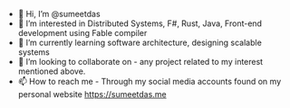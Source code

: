 - 👋 Hi, I’m @sumeetdas
- 👀 I’m interested in Distributed Systems, F#, Rust, Java, Front-end development using Fable compiler
- 🌱 I’m currently learning software architecture, designing scalable systems
- 💞️ I’m looking to collaborate on - any project related to my interest mentioned above.
- 📫 How to reach me - Through my social media accounts found on my personal website https://sumeetdas.me

<!---
sumeetdas/sumeetdas is a ✨ special ✨ repository because its `README.md` (this file) appears on your GitHub profile.
You can click the Preview link to take a look at your changes.
--->
